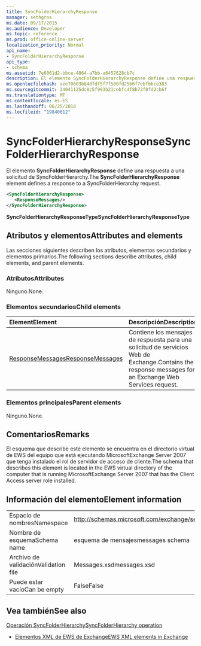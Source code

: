 ```yaml
---
title: SyncFolderHierarchyResponse
manager: sethgros
ms.date: 09/17/2015
ms.audience: Developer
ms.topic: reference
ms.prod: office-online-server
localization_priority: Normal
api_name:
- SyncFolderHierarchyResponse
api_type:
- schema
ms.assetid: 7e6061d2-bbce-4864-a7bb-a6457628cb7c
description: El elemento SyncFolderHierarchyResponse define una respuesta a una solicitud de SyncFolderHierarchy.
ms.openlocfilehash: aee70603b84dfdf5f7f580fd2566f7ebfbbce383
ms.sourcegitcommit: 34041125dc8c5f993b21cebfc4f8b72f0fd2cb6f
ms.translationtype: MT
ms.contentlocale: es-ES
ms.lasthandoff: 06/25/2018
ms.locfileid: "19840612"
---
```

# <a name="syncfolderhierarchyresponse"></a><span data-ttu-id="3b31f-103">SyncFolderHierarchyResponse</span><span class="sxs-lookup"><span data-stu-id="3b31f-103">SyncFolderHierarchyResponse</span></span>

<span data-ttu-id="3b31f-104">El elemento **SyncFolderHierarchyResponse** define una respuesta a una solicitud de SyncFolderHierarchy.</span><span class="sxs-lookup"><span data-stu-id="3b31f-104">The **SyncFolderHierarchyResponse** element defines a response to a SyncFolderHierarchy request.</span></span> 
  
```xml
<SyncFolderHierarchyResponse>
   <ResponseMessages/>
</SyncFolderHierarchyResponse>
```

 <span data-ttu-id="3b31f-105">**SyncFolderHierarchyResponseType**</span><span class="sxs-lookup"><span data-stu-id="3b31f-105">**SyncFolderHierarchyResponseType**</span></span>
## <a name="attributes-and-elements"></a><span data-ttu-id="3b31f-106">Atributos y elementos</span><span class="sxs-lookup"><span data-stu-id="3b31f-106">Attributes and elements</span></span>

<span data-ttu-id="3b31f-107">Las secciones siguientes describen los atributos, elementos secundarios y elementos primarios.</span><span class="sxs-lookup"><span data-stu-id="3b31f-107">The following sections describe attributes, child elements, and parent elements.</span></span>
  
### <a name="attributes"></a><span data-ttu-id="3b31f-108">Atributos</span><span class="sxs-lookup"><span data-stu-id="3b31f-108">Attributes</span></span>

<span data-ttu-id="3b31f-109">Ninguno.</span><span class="sxs-lookup"><span data-stu-id="3b31f-109">None.</span></span>
  
### <a name="child-elements"></a><span data-ttu-id="3b31f-110">Elementos secundarios</span><span class="sxs-lookup"><span data-stu-id="3b31f-110">Child elements</span></span>

|<span data-ttu-id="3b31f-111">**Element**</span><span class="sxs-lookup"><span data-stu-id="3b31f-111">**Element**</span></span>|<span data-ttu-id="3b31f-112">**Descripción**</span><span class="sxs-lookup"><span data-stu-id="3b31f-112">**Description**</span></span>|
|:-----|:-----|
|[<span data-ttu-id="3b31f-113">ResponseMessages</span><span class="sxs-lookup"><span data-stu-id="3b31f-113">ResponseMessages</span></span>](responsemessages.md) <br/> |<span data-ttu-id="3b31f-114">Contiene los mensajes de respuesta para una solicitud de servicios Web de Exchange.</span><span class="sxs-lookup"><span data-stu-id="3b31f-114">Contains the response messages for an Exchange Web Services request.</span></span>  <br/> |
   
### <a name="parent-elements"></a><span data-ttu-id="3b31f-115">Elementos principales</span><span class="sxs-lookup"><span data-stu-id="3b31f-115">Parent elements</span></span>

<span data-ttu-id="3b31f-116">Ninguno.</span><span class="sxs-lookup"><span data-stu-id="3b31f-116">None.</span></span>
  
## <a name="remarks"></a><span data-ttu-id="3b31f-117">Comentarios</span><span class="sxs-lookup"><span data-stu-id="3b31f-117">Remarks</span></span>

<span data-ttu-id="3b31f-118">El esquema que describe este elemento se encuentra en el directorio virtual de EWS del equipo que está ejecutando MicrosoftExchange Server 2007 que tenga instalado el rol de servidor de acceso de cliente.</span><span class="sxs-lookup"><span data-stu-id="3b31f-118">The schema that describes this element is located in the EWS virtual directory of the computer that is running MicrosoftExchange Server 2007 that has the Client Access server role installed.</span></span>
  
## <a name="element-information"></a><span data-ttu-id="3b31f-119">Información del elemento</span><span class="sxs-lookup"><span data-stu-id="3b31f-119">Element information</span></span>

|||
|:-----|:-----|
|<span data-ttu-id="3b31f-120">Espacio de nombres</span><span class="sxs-lookup"><span data-stu-id="3b31f-120">Namespace</span></span>  <br/> |http://schemas.microsoft.com/exchange/services/2006/messages  <br/> |
|<span data-ttu-id="3b31f-121">Nombre de esquema</span><span class="sxs-lookup"><span data-stu-id="3b31f-121">Schema name</span></span>  <br/> |<span data-ttu-id="3b31f-122">esquema de mensajes</span><span class="sxs-lookup"><span data-stu-id="3b31f-122">messages schema</span></span>  <br/> |
|<span data-ttu-id="3b31f-123">Archivo de validación</span><span class="sxs-lookup"><span data-stu-id="3b31f-123">Validation file</span></span>  <br/> |<span data-ttu-id="3b31f-124">Messages.xsd</span><span class="sxs-lookup"><span data-stu-id="3b31f-124">messages.xsd</span></span>  <br/> |
|<span data-ttu-id="3b31f-125">Puede estar vacío</span><span class="sxs-lookup"><span data-stu-id="3b31f-125">Can be empty</span></span>  <br/> |<span data-ttu-id="3b31f-126">False</span><span class="sxs-lookup"><span data-stu-id="3b31f-126">False</span></span>  <br/> |
   
## <a name="see-also"></a><span data-ttu-id="3b31f-127">Vea también</span><span class="sxs-lookup"><span data-stu-id="3b31f-127">See also</span></span>



[<span data-ttu-id="3b31f-128">Operación SyncFolderHierarchy</span><span class="sxs-lookup"><span data-stu-id="3b31f-128">SyncFolderHierarchy operation</span></span>](syncfolderhierarchy-operation.md)


- [<span data-ttu-id="3b31f-129">Elementos XML de EWS de Exchange</span><span class="sxs-lookup"><span data-stu-id="3b31f-129">EWS XML elements in Exchange</span></span>](ews-xml-elements-in-exchange.md)


